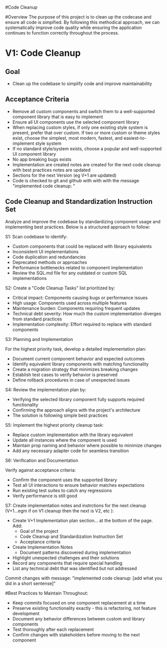 #Code Cleanup 

#Overview
The purpose of this project is to clean up the codecase and ensure all code is simpified. By following this methodical approach, we can systematically improve code quality while ensuring the application continues to function correctly throughout the process.

# V1: Code Cleanup 
## Goal
- Clean up the codebase to simplify code and improve maintainability

## Acceptance Criteria
- Remove all custom components and switch them to a well-supported component library that is easy to implement
- Ensure all UI components use the selected component library
- When replacing custom styles, if only one existing style system is present, prefer that over custom. If two or more custom or theme styles exist, choose the simplest, most modern, fastest, and easiest-to-implement style system
- If no standard style/system exists, choose a popular and well-supported UI component library
- No app breaking bugs exists
- Implementation are created notes are created for the next code cleanup with best practices notes are updated
- Sections for the next Version (eg V+1 are updated)
- Code is checked to git and github with with with the message "implemented code cleanup: <Describe what you did>"

## Code Cleanup and Standardization Instruction Set
Analyze and improve the codebase by standardizing component usage and implementing best practices. Below is a structured approach to follow:

S1: Scan codebase to identify:
- Custom components that could be replaced with library equivalents
- Inconsistent UI implementations
- Code duplication and redundancies
- Deprecated methods or approaches
- Performance bottlenecks related to component implementation
- Review the SQL.md file for any outdated or custom SQL implementations

S2: Create a "Code Cleanup Tasks" list prioritized by:

- Critical impact: Components causing bugs or performance issues
- High usage: Components used across multiple features
- Maintenance burden: Components requiring frequent updates
- Technical debt severity: How much the custom implementation diverges from standard practices
- Implementation complexity: Effort required to replace with standard components

S3: Planning and Implementation

For the highest priority task, develop a detailed implementation plan:
- Document current component behavior and expected outcomes
- Identify equivalent library components with matching functionality
- Create a migration strategy that minimizes breaking changes
- Establish test cases to verify behavior is preserved
- Define rollback procedures in case of unexpected issues


S4: Review the implementation plan by:
- Verifying the selected library component fully supports required functionality
- Confirming the approach aligns with the project's architecture
- The solution is following simple best practices

S5: Implement the highest priority cleanup task:
- Replace custom implementation with the library equivalent
- Update all instances where the component is used
- Maintain prop naming and behavior where possible to minimize changes
- Add any necessary adapter code for seamless transition


S6: Verification and Documentation

Verify against acceptance criteria:
- Confirm the component uses the supported library
- Test all UI interactions to ensure behavior matches expectations
- Run existing test suites to catch any regressions
- Verify performance is still good


S7: Create implementation notes and instrctions for the next cleanup (V+1...egm if on V1 cleanup then the next is V2, etc ):

- Create V+1 Implementation plan section... at the bottom of the page. Add:
    - Goal of the project
    - Code Cleanup and Standardization Instruction Set
    - Acceptance criteria 
- Create Implementation Notes
   -  Document patterns discovered during implementation
- Highlight unexpected challenges and their solutions
- Record any components that require special handling
- List any technical debt that was identified but not addressed


Commit changes with message: "implemented code cleanup: [add what you did in a short sentense]"

#Best Practices to Maintain Throughout:

- Keep commits focused on one component replacement at a time
- Preserve existing functionality exactly - this is refactoring, not feature development
- Document any behavior differences between custom and library components
- Test thoroughly after each replacement
- Confirm changes with stakeholders before moving to the next component


